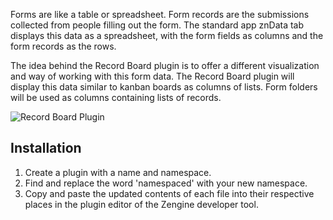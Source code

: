 Forms are like a table or spreadsheet. Form records are the submissions collected from people filling out the form. The standard app znData tab displays this data as a spreadsheet, with the form fields as columns and the form records as the rows.

The idea behind the Record Board plugin is to offer a different visualization and way of working with this form data. The Record Board plugin will display this data similar to kanban boards as columns of lists. Form folders will be used as columns containing lists of records.

![Record Board Plugin](https://zenginehq.github.io/developers-stage/img/plugins/tutorials/record-board-part2.png)

## Installation
1. Create a plugin with a name and namespace.
2. Find and replace the word 'namespaced' with your new namespace.
3. Copy and paste the updated contents of each file into their respective places in the plugin editor of the Zengine developer tool.

